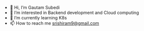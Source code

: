 - 👋 Hi, I’m Gautam Subedi
- 👀 I’m interested in Backend development and Cloud computing 
- 🌱 I’m currently learning K8s
- 📫 How to reach me srishiram9@gmail.com

<!---
gautam2002/gautam2002 is a ✨ special ✨ repository because its `README.md` (this file) appears on your GitHub profile.
You can click the Preview link to take a look at your changes.
--->
